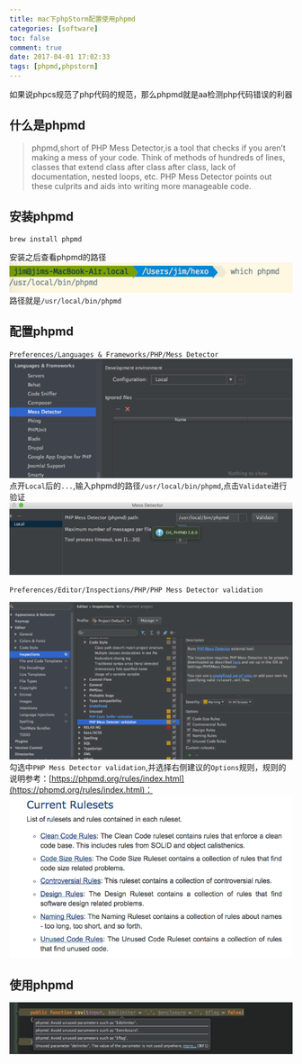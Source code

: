 ```yaml
---
title: mac下phpStorm配置使用phpmd
categories: [software]
toc: false
comment: true
date: 2017-04-01 17:02:33
tags: [phpmd,phpstorm]
---
```



如果说phpcs规范了php代码的规范，那么phpmd就是aa检测php代码错误的利器


<!--more-->

## 什么是phpmd

>phpmd,short of PHP Mess Detector,is a tool that checks if you aren’t making a mess of your code. Think of methods of hundreds of lines, classes that extend class after class after class, lack of documentation, nested loops, etc. PHP Mess Detector points out these culprits and aids into writing more manageable code.


## 安装phpmd
```shell
brew install phpmd
```
安装之后查看phpmd的路径
![20170401149103931820920.png](phpmd-in-phpstorm-on-mac/20170401149103931820920.png)
路径就是`/usr/local/bin/phpmd`

## 配置phpmd
``Preferences/Languages & Frameworks/PHP/Mess Detector``
![20170401149103941390595.png](phpmd-in-phpstorm-on-mac/20170401149103941390595.png)
点开`Local`后的`...`,输入phpmd的路径`/usr/local/bin/phpmd`,点击`Validate`进行验证
![20170401149103954380798.png](phpmd-in-phpstorm-on-mac/20170401149103954380798.png)


`Preferences/Editor/Inspections/PHP/PHP Mess Detector validation`

![20170401149103936778520.png](phpmd-in-phpstorm-on-mac/20170401149103936778520.png)
勾选中`PHP Mess Detector validation`,并选择右侧建议的`Options`规则，规则的说明参考：[https://phpmd.org/rules/index.html](https://phpmd.org/rules/index.html)：
![20170401149103968164148.png](phpmd-in-phpstorm-on-mac/20170401149103968164148.png)

## 使用phpmd
![20170401149103926528991.png](phpmd-in-phpstorm-on-mac/20170401149103926528991.png)
